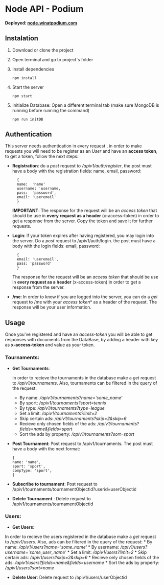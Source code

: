 # Node API - Podium
#### Deployed: [node.winatpodium.com](https://node.winatpodium.com)
## Instalation

1. Download or clone the project
2. Open terminal and go to project's folder
3. Install dependencies 

	```
	npm install
	```
	
4. Start the server
	
	```
	npm start
	```
5. Initialize Database: Open a different terminal tab (make sure MongoDB is running before running the command)

 	```
 	npm run initDB 
 	```
 	

## Authentication

This server needs authentication in every request , in order to make requests you will need to be register as an *User* and have an **access token**, to get a token, follow the next steps:
	
* **Registration**: do a *post* request to */apiv1/auth/register*, the post must have a body with the registration fields: name, email, password:
	
		{ 
		name:  'name'
		username: 'username,
		pass:  'password',
		email: 'useremail'
		}
		  
		
	**IMPORTANT**: The response for the request will be an *access token* that should be use in 	**every request as a header** (x-access-token) in order to get a response 	from the server. Copy the token and save it for further requests.
		
		
* **Login**: If your token expires after having registered, you may login into the server. Do a *post* request to /apiv1/auth/login. the post must have a body with the login fields: email, password:
	
		{
		email: 'useremail',
		pass: 'password'
		}

	The response for the request will be an *access token* that should be use in **every request as a header** (x-access-token) in order to get a response from the server.
	
* **/me**: In order to know if you are logged into the server, you can do a *get* request to /me with your *access token** as a header of the request. The response will be your user information.
	

## Usage

Once you've registered and have an *access-token* you will be able to get responses with documents from the DataBase, by adding a header with key as **x-access-token** and value as your token.

### Tournaments:

* **Get Tournaments**:

	 In order to recieve the tournaments in the database make a *get* request to */apiv1/tournaments*. Also, tournaments can be filtered in the query of the request:

	* By name:  */apiv1/tournaments?name='some_name'* 
	* By sport:  */apiv1/tournaments?sport=tennis*
	* By type: */apiv1/tournaments?type=league*
	* Set a limit: */apiv1/tournaments?limit=2*
	* Skip certain ads: */apiv1/tournaments?skip=2&skip=6*
	* Recieve only chosen fields of the ads: */apiv1/tournaments?fields=name&fields=sport*
	* Sort the ads by property: */apiv1/tournaments?sort=sport*

* **Post Tournament**: Post request to /apiv1/tournaments. The post must have a body with the next format:

	```
	{
	name: 'name',
	sport: 'sport',
	compType: 'sport',
	}
	
	```
* **Subscribe to tournament**: Post request to /apiv1/tournaments/tournamentObjectid?userid=userObjectid
* **Delete Tournament** : Delete request to /apiv1/tournaments/tournamentObjectid
		
### Users:
* **Get Users**:

 In order to recieve the users registered in the database make a *get* request to */apiv1/users*. Also, ads can be filtered in the query of the request:
	* By name:  */apiv1/users?name='some_name'* 
	* By username:  */apiv1/users?username='some_user_name'*
	* Set a limit: */apiv1/users?limit=2*
	* Skip certain ads: */apiv1/users?skip=2&skip=6*
	* Recieve only chosen fields of the ads: */apiv1/users?fields=name&fields=username*
	* Sort the ads by property: */apiv1/users?sort=name*

* **Delete User**: Delete request to /apiv1/users/userObjectid
